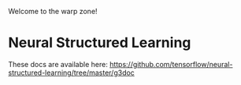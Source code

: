 Welcome to the warp zone!

# Neural Structured Learning

These docs are available here: https://github.com/tensorflow/neural-structured-learning/tree/master/g3doc
